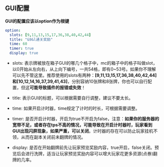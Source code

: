 ## GUI配置



**GUI的配置应该以option作为根键**

```yaml
option:
  slots: [9,11,13,15,17,36,38,40,42,44]
  title: "&9&l通关奖励"
  time: 60
  timer: true
  display: true
```

- slots: 表示牌被放在箱子GUI的哪几个格子中，mc的箱子中的格子叫做slot，以0开始从左向右，从上向下编号，一共54格，即有0~53号。如果你不理解可以先不管这里。推荐使用的slots有两种：**[9,11,13,15,17,36,38,40,42,44]**和**[10,12,14,16,37,39,41,43]**，分别容纳10张牌和8张牌，你也可以自行配置，但这**可能导致插件的报错或失效**！

- title: 表示GUI的标题，可以根据需要自行调整，建议不要太长。

- time: 如果开启计时器，time规定了计时的时长，可根据需要调整。

- timer: 是否开启计时器，开启为true不开启为false，注意：**如果你的服务器的宽带不足，或者存在tps不高的情况，可能导致在开启计时器时，玩家看到GUI出现闪屏现象，如果严重，可以关闭**。计时器的存在可以防止玩家挂机不领，从而在副本关闭前未翻牌的情况。

- display: 是否在开始翻牌前先让玩家预览奖励内容，true开启，false关闭。预览后会进行洗牌，适当让玩家预览奖励内容可以增大玩家花更多资源(点券)翻牌的几率。